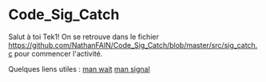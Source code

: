 # Code_Sig_Catch

Salut à toi Tek1! On se retrouve dans le fichier https://github.com/NathanFAIN/Code_Sig_Catch/blob/master/src/sig_catch.c pour commencer l'activité.

Quelques liens utiles :
[man wait](http://manpagesfr.free.fr/man/man2/wait.2.html)
[man signal](http://manpagesfr.free.fr/man/man2/signal.2.html)